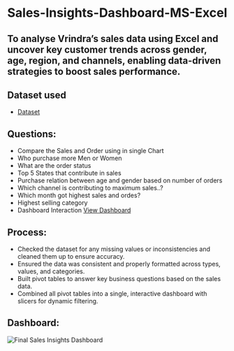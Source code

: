 # Sales-Insights-Dashboard-MS-Excel
## To analyse Vrindra’s sales data using Excel and uncover key customer trends across gender, age, region, and channels, enabling data-driven strategies to boost sales performance.

## Dataset used
- <a href = "https://github.com/raghav-datas/Sales-Insights-Dashboard-MS-Excel/blob/main/Raw-Vrinda%20Store%20Data%20Analysis.xlsx">Dataset<a/>

## Questions:
- Compare the Sales and Order using in single Chart		
- Who purchase more Men or Women		
- What are the order status		
- Top 5 States that contribute in sales		
- Purchase relation between age and gender based on number of orders		
- Which channel is contributing to maximum sales..?		
- Which month got highest sales and ordes?		
- Highest selling category
- Dashboard Interaction <a href = "https://github.com/raghav-datas/Sales-Insights-Dashboard-MS-Excel/blob/main/Final%20Sales%20Insights%20Dashboard.png">View Dashboard<a/>

## Process:
- Checked the dataset for any missing values or inconsistencies and cleaned them up to ensure accuracy.
- Ensured the data was consistent and properly formatted across types, values, and categories.
- Built pivot tables to answer key business questions based on the sales data.
- Combined all pivot tables into a single, interactive dashboard with slicers for dynamic filtering.

## Dashboard:
![Final Sales Insights Dashboard](https://github.com/user-attachments/assets/98cb5ee0-0f17-4f46-b7f7-ad89429af197)




